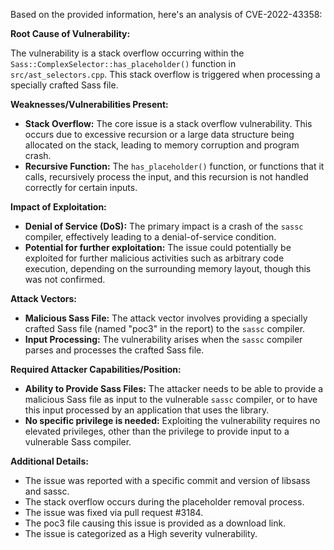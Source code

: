 Based on the provided information, here's an analysis of CVE-2022-43358:

**Root Cause of Vulnerability:**

The vulnerability is a stack overflow occurring within the `Sass::ComplexSelector::has_placeholder()` function in `src/ast_selectors.cpp`. This stack overflow is triggered when processing a specially crafted Sass file.

**Weaknesses/Vulnerabilities Present:**

- **Stack Overflow:** The core issue is a stack overflow vulnerability. This occurs due to excessive recursion or a large data structure being allocated on the stack, leading to memory corruption and program crash.
- **Recursive Function:** The `has_placeholder()` function, or functions that it calls, recursively process the input, and this recursion is not handled correctly for certain inputs.

**Impact of Exploitation:**

- **Denial of Service (DoS):** The primary impact is a crash of the `sassc` compiler, effectively leading to a denial-of-service condition.
- **Potential for further exploitation:** The issue could potentially be exploited for further malicious activities such as arbitrary code execution, depending on the surrounding memory layout, though this was not confirmed.

**Attack Vectors:**

- **Malicious Sass File:** The attack vector involves providing a specially crafted Sass file (named "poc3" in the report) to the `sassc` compiler.
- **Input Processing:** The vulnerability arises when the `sassc` compiler parses and processes the crafted Sass file.

**Required Attacker Capabilities/Position:**

- **Ability to Provide Sass Files:** The attacker needs to be able to provide a malicious Sass file as input to the vulnerable `sassc` compiler, or to have this input processed by an application that uses the library.
- **No specific privilege is needed:** Exploiting the vulnerability requires no elevated privileges, other than the privilege to provide input to a vulnerable Sass compiler.

**Additional Details:**
- The issue was reported with a specific commit and version of libsass and sassc.
- The stack overflow occurs during the placeholder removal process.
- The issue was fixed via pull request #3184.
- The poc3 file causing this issue is provided as a download link.
- The issue is categorized as a High severity vulnerability.